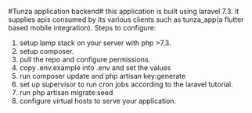 #Tunza application backend#
this application is built using laravel 7.3. it supplies apis consumed by its various clients such as tunza_app(a flutter based mobile integration).
Steps to configure:
1. setup lamp stack on your server with php >7.3.
2. setup composer.
3. pull the repo and configure permissions.
4. copy .env.example into .env and set the values
5. run composer update and php artisan key:generate
6. set up supervisor to run cron jobs according to the laravel tutorial.
7. run php artisan migrate:seed
8. configure virtual hosts to serve your application.
